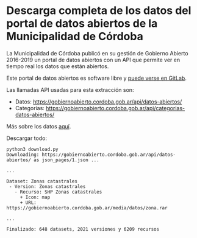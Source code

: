 # Descarga completa de los datos del portal de datos abiertos de la Municipalidad de Córdoba

La Municipalidad de Córdoba publicó en su gestión de Gobierno Abierto 2016-2019 un portal de datos abiertos con un API que permite ver en tiempo real los datos que están abiertos.  

Este portal de datos abiertos es software libre y [puede verse en GitLab](https://gitlab.com/municipalidad-de-cordoba/Qhapax).  

Las llamadas API usadas para esta extracción son:
- Datos: https://gobiernoabierto.cordoba.gob.ar/api/datos-abiertos/
- Categorías: https://gobiernoabierto.cordoba.gob.ar/api/categorias-datos-abiertos/

Más sobre los datos [aquí](data.md).  

Descargar todo:

```
python3 download.py 
Downloading: https://gobiernoabierto.cordoba.gob.ar/api/datos-abiertos/ as json_pages/1.json ...

...

Dataset: Zonas catastrales
 - Version: Zonas catastrales
   - Recurso: SHP Zonas catastrales
     + Icon: map
     + URL: https://gobiernoabierto.cordoba.gob.ar/media/datos/zona.rar

...

Finalizado: 648 datasets, 2021 versiones y 6209 recursos

```
